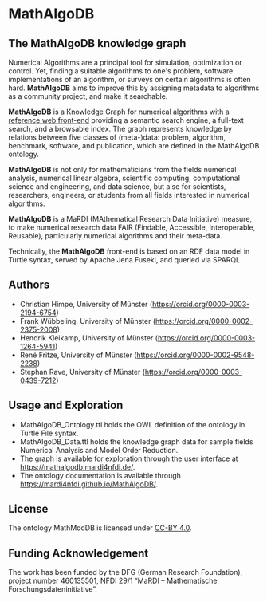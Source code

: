 # MathAlgoDB
## The MathAlgoDB knowledge graph
Numerical Algorithms are a principal tool for simulation, optimization or control. Yet, finding a suitable algorithms to one's problem, software implementations of an algorithm, or surveys on certain algorithms is often hard. **MathAlgoDB** aims to improve this by assigning metadata to algorithms as a community project, and make it searchable.

**MathAlgoDB** is a Knowledge Graph for numerical algorithms with a [reference web front-end](https://mathalgodb.mardi4nfdi.de) providing a semantic search engine, a full-text search, and a browsable index. The graph represents knowledge by relations between five classes of (meta-)data: problem, algorithm, benchmark, software, and publication, which are defined in the MathAlgoDB ontology.

**MathAlgoDB** is not only for mathematicians from the fields numerical analysis, numerical linear algebra, scientific computing, computational science and engineering, and data science, but also for scientists, researchers, engineers, or students from all fields interested in numerical algorithms.

**MathAlgoDB** is a MaRDI (MAthematical Research Data Initiative) measure, to make numerical research data FAIR (Findable, Accessible, Interoperable, Reusable), particularly numerical algorithms and their meta-data.

Technically, the **MathAlgoDB** front-end is based on an RDF data model in Turtle syntax, served by Apache Jena Fuseki, and queried via SPARQL.

## Authors
- Christian Himpe, University of Münster (https://orcid.org/0000-0003-2194-6754)
- Frank Wübbeling, University of Münster (https://orcid.org/0000-0002-2375-2008)
- Hendrik Kleikamp, University of Münster (https://orcid.org/0000-0003-1264-5941)
- René Fritze, University of Münster (https://orcid.org/0000-0002-9548-2238)
- Stephan Rave, University of Münster (https://orcid.org/0000-0003-0439-7212)

## Usage and Exploration
- MathAlgoDB_Ontology.ttl holds the OWL definition of the ontology in Turtle File syntax.
- MathAlgoDB_Data.ttl holds the knowledge graph data for sample fields Numerical Analysis and Model Order Reduction.
- The graph is available for exploration through the user interface at https://mathalgodb.mardi4nfdi.de/.
- The ontology documentation is available through https://mardi4nfdi.github.io/MathAlgoDB/.

## License
The ontology MathModDB is licensed under [CC-BY 4.0](https://creativecommons.org/licenses/by/4.0/).

## Funding Acknowledgement
The work has been funded by the DFG (German Research Foundation), project number 460135501, NFDI 29/1 “MaRDI – Mathematische Forschungsdateninitiative”.
